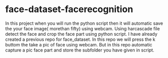 # face-dataset-facerecognition
In this project when you will run the python script then it will automatic save the your face image( morethan fifty) using webcam. 
Using harcascade file detect the face and crop the face part using python script.
I have already created a previous repo for face_dataset. In this repo we will press the k buttom the take a pic of face using webcam.
But in this repo automatic capture a pic face part and store the subfolder you have given in script.
